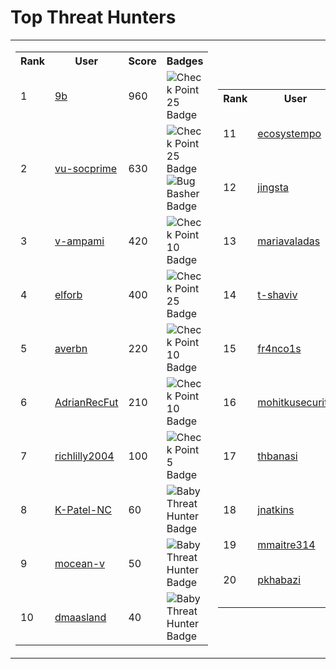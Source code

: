 # Top Threat Hunters 
| | |
|----|----|
| <table> <tr><th>Rank</th><th>User</th><th>Score</th><th>Badges</th></tr><tr><td>1</td><td><a href="https://www.github.com/9b"> 9b </a></td><td>960</td><td><img src='https://sentineltelemetry.blob.core.windows.net/badgeimages/New25.png' alt='Check Point 25 Badge'></td></tr> <tr><td>2</td><td><a href="https://www.github.com/vu-socprime"> vu-socprime </a></td><td>630</td><td><img src='https://sentineltelemetry.blob.core.windows.net/badgeimages/New25.png' alt='Check Point 25 Badge'><img src='https://sentineltelemetry.blob.core.windows.net/badgeimages/FinalBugBasher.png' alt='Bug Basher Badge'></td></tr> <tr><td>3</td><td><a href="https://www.github.com/v-ampami"> v-ampami </a></td><td>420</td><td><img src='https://sentineltelemetry.blob.core.windows.net/badgeimages/New10.png' alt='Check Point 10 Badge'></td></tr> <tr><td>4</td><td><a href="https://www.github.com/elforb"> elforb </a></td><td>400</td><td><img src='https://sentineltelemetry.blob.core.windows.net/badgeimages/New25.png' alt='Check Point 25 Badge'></td></tr> <tr><td>5</td><td><a href="https://www.github.com/averbn"> averbn </a></td><td>220</td><td><img src='https://sentineltelemetry.blob.core.windows.net/badgeimages/New10.png' alt='Check Point 10 Badge'></td></tr> <tr><td>6</td><td><a href="https://www.github.com/AdrianRecFut"> AdrianRecFut </a></td><td>210</td><td><img src='https://sentineltelemetry.blob.core.windows.net/badgeimages/New10.png' alt='Check Point 10 Badge'></td></tr> <tr><td>7</td><td><a href="https://www.github.com/richlilly2004"> richlilly2004 </a></td><td>100</td><td><img src='https://sentineltelemetry.blob.core.windows.net/badgeimages/New5.png' alt='Check Point 5 Badge'></td></tr> <tr><td>8</td><td><a href="https://www.github.com/K-Patel-NC"> K-Patel-NC </a></td><td>60</td><td><img src='https://sentineltelemetry.blob.core.windows.net/badgeimages/FinalBabyThreatHunter.png' alt='Baby Threat Hunter Badge'></td></tr> <tr><td>9</td><td><a href="https://www.github.com/mocean-v"> mocean-v </a></td><td>50</td><td><img src='https://sentineltelemetry.blob.core.windows.net/badgeimages/FinalBabyThreatHunter.png' alt='Baby Threat Hunter Badge'></td></tr> <tr><td>10</td><td><a href="https://www.github.com/dmaasland"> dmaasland </a></td><td>40</td><td><img src='https://sentineltelemetry.blob.core.windows.net/badgeimages/FinalBabyThreatHunter.png' alt='Baby Threat Hunter Badge'></td></tr> </table> | <table> <tr><th>Rank</th><th>User</th><th>Score</th><th>Badges</th></tr><tr><td>11</td><td><a href="https://www.github.com/ecosystempo"> ecosystempo </a></td><td>40</td><td><img src='https://sentineltelemetry.blob.core.windows.net/badgeimages/FinalBabyThreatHunter.png' alt='Baby Threat Hunter Badge'></td></tr><tr><td>12</td><td><a href="https://www.github.com/jingsta"> jingsta </a></td><td>40</td><td><img src='https://sentineltelemetry.blob.core.windows.net/badgeimages/FinalBabyThreatHunter.png' alt='Baby Threat Hunter Badge'></td></tr><tr><td>13</td><td><a href="https://www.github.com/mariavaladas"> mariavaladas </a></td><td>40</td><td><img src='https://sentineltelemetry.blob.core.windows.net/badgeimages/FinalBabyThreatHunter.png' alt='Baby Threat Hunter Badge'></td></tr><tr><td>14</td><td><a href="https://www.github.com/t-shaviv"> t-shaviv </a></td><td>40</td><td><img src='https://sentineltelemetry.blob.core.windows.net/badgeimages/FinalBabyThreatHunter.png' alt='Baby Threat Hunter Badge'></td></tr><tr><td>15</td><td><a href="https://www.github.com/fr4nco1s"> fr4nco1s </a></td><td>30</td><td><img src='https://sentineltelemetry.blob.core.windows.net/badgeimages/FinalBabyThreatHunter.png' alt='Baby Threat Hunter Badge'></td></tr><tr><td>16</td><td><a href="https://www.github.com/mohitkusecurity"> mohitkusecurity </a></td><td>30</td><td><img src='https://sentineltelemetry.blob.core.windows.net/badgeimages/FinalBabyThreatHunter.png' alt='Baby Threat Hunter Badge'></td></tr><tr><td>17</td><td><a href="https://www.github.com/thbanasi"> thbanasi </a></td><td>30</td><td><img src='https://sentineltelemetry.blob.core.windows.net/badgeimages/FinalBabyThreatHunter.png' alt='Baby Threat Hunter Badge'></td></tr><tr><td>18</td><td><a href="https://www.github.com/jnatkins"> jnatkins </a></td><td>20</td><td><img src='https://sentineltelemetry.blob.core.windows.net/badgeimages/FinalBabyThreatHunter.png' alt='Baby Threat Hunter Badge'></td></tr><tr><td>19</td><td><a href="https://www.github.com/mmaitre314"> mmaitre314 </a></td><td>20</td><td></td></tr><tr><td>20</td><td><a href="https://www.github.com/pkhabazi"> pkhabazi </a></td><td>20</td><td><img src='https://sentineltelemetry.blob.core.windows.net/badgeimages/FinalBabyThreatHunter.png' alt='Baby Threat Hunter Badge'></td></tr></table>|